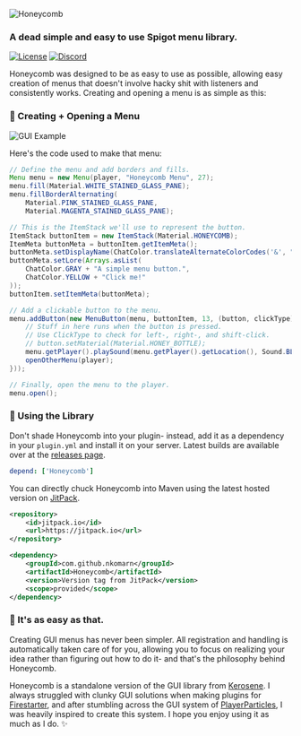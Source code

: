 ![Honeycomb](https://i.imgur.com/pzwB04b.png)
### A dead simple and easy to use Spigot menu library.
[![License](https://img.shields.io/badge/license-MIT-brightgreen.svg)](https://github.com/nkomarn/Honeycomb/blob/master/LICENSE) [![Discord](https://discordapp.com/api/guilds/285623631042707457/widget.png?style=shield)](https://discord.gg/UACRzwe)

Honeycomb was designed to be as easy to use as possible, allowing easy creation of menus that doesn't involve hacky shit with listeners and consistently works. Creating and opening a menu is as simple as this:

### 🚩 Creating + Opening a Menu
![GUI Example](https://i.imgur.com/ULpJpUR.png)

Here's the code used to make that menu:
```java
// Define the menu and add borders and fills.
Menu menu = new Menu(player, "Honeycomb Menu", 27);
menu.fill(Material.WHITE_STAINED_GLASS_PANE);
menu.fillBorderAlternating(
    Material.PINK_STAINED_GLASS_PANE,
    Material.MAGENTA_STAINED_GLASS_PANE);

// This is the ItemStack we'll use to represent the button.
ItemStack buttonItem = new ItemStack(Material.HONEYCOMB);
ItemMeta buttonMeta = buttonItem.getItemMeta();
buttonMeta.setDisplayName(ChatColor.translateAlternateColorCodes('&', "&6&lHoneycomb"));
buttonMeta.setLore(Arrays.asList(
    ChatColor.GRAY + "A simple menu button.",
    ChatColor.YELLOW + "Click me!"
));
buttonItem.setItemMeta(buttonMeta);

// Add a clickable button to the menu.
menu.addButton(new MenuButton(menu, buttonItem, 13, (button, clickType) -> {
    // Stuff in here runs when the button is pressed.
    // Use ClickType to check for left-, right-, and shift-click.
    // button.setMaterial(Material.HONEY_BOTTLE);
    menu.getPlayer().playSound(menu.getPlayer().getLocation(), Sound.BLOCK_NOTE_BLOCK_BIT, 1.0f, 1.f);
    openOtherMenu(player);
}));

// Finally, open the menu to the player.
menu.open();
```

### 🔨 Using the Library
Don't shade Honeycomb into your plugin- instead, add it as a dependency in your `plugin.yml` and install it on your server. Latest builds are available over at the [releases page](https://github.com/nkomarn/Honeycomb/releases).
```yaml
depend: ['Honeycomb']
```

You can directly chuck Honeycomb into Maven using the latest hosted version on [JitPack](https://jitpack.io/#nkomarn/Honeycomb).

```xml
<repository>
    <id>jitpack.io</id>
    <url>https://jitpack.io</url>
</repository>
```

```xml
<dependency>
    <groupId>com.github.nkomarn</groupId>
    <artifactId>Honeycomb</artifactId>
    <version>Version tag from JitPack</version>
    <scope>provided</scope>
</dependency>
```

### 🙌 It's as easy as that.
Creating GUI menus has never been simpler. All registration and handling is automatically taken care of for you, allowing you to focus on realizing your idea rather than figuring out how to do it- and that's the philosophy behind Honeycomb.

Honeycomb is a standalone version of the GUI library from [Kerosene](https://github.com/firestarter/kerosene). I always struggled with clunky GUI solutions when making plugins for [Firestarter](https://github.com/firestarter), and after stumbling across the GUI system of [PlayerParticles](https://github.com/Esophose/PlayerParticles), I was heavily inspired to create this system. I hope you enjoy using it as much as I do. ✨